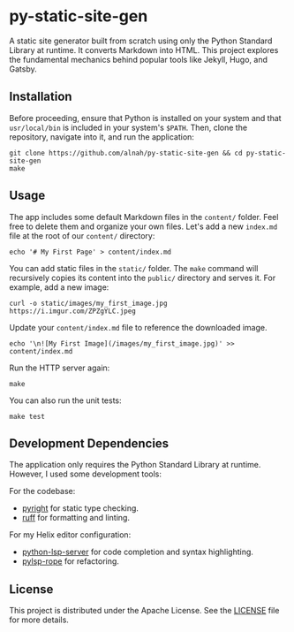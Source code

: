 # py-static-site-gen

A static site generator built from scratch using only the Python Standard Library at runtime.
It converts Markdown into HTML.
This project explores the fundamental mechanics behind popular tools like Jekyll, Hugo, and Gatsby.

## Installation

Before proceeding, ensure that Python is installed on your system and that `usr/local/bin` is included in your system's `$PATH`.
Then, clone the repository, navigate into it, and run the application:

```
git clone https://github.com/alnah/py-static-site-gen && cd py-static-site-gen
make
```

## Usage

The app includes some default Markdown files in the `content/` folder.
Feel free to delete them and organize your own files.
Let's add a new `index.md` file at the root of our `content/` directory:

```
echo '# My First Page' > content/index.md
```

You can add static files in the `static/` folder.
The `make` command will recursively copies its content into the `public/` directory and serves it.
For example, add a new image:

```
curl -o static/images/my_first_image.jpg https://i.imgur.com/ZPZgYLC.jpeg
```

Update your `content/index.md` file to reference the downloaded image.

```
echo '\n![My First Image](/images/my_first_image.jpg)' >> content/index.md
```

Run the HTTP server again:

```
make
```

You can also run the unit tests:

```
make test
```

## Development Dependencies

The application only requires the Python Standard Library at runtime.
However, I used some development tools:

For the codebase:

- [pyright](https://github.com/microsoft/pyright) for static type checking.
- [ruff](https://github.com/astral-sh/ruff) for formatting and linting.

For my Helix editor configuration:

- [python-lsp-server](https://github.com/python-lsp/python-lsp-server) for code completion and syntax highlighting.
- [pylsp-rope](https://github.com/python-rope/pylsp-rope) for refactoring.

## License

This project is distributed under the Apache License. See the [LICENSE](LICENSE) file for more details.
